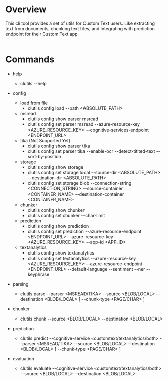# Overview

This cli tool provides a set of utils for Custom Text users.
Like extracting text from documents, chunking text files, and integrating with prediction endpoint for their Custom Text app
<br/><br/>



# Commands
<!-- commands -->
- help
    - clutils --help

- config
    - load from file
        - clutils config load --path <ABSOLUTE_PATH>
    - msread
        - clutils config show parser msread
        - clutils config set parser msread --azure-resource-key <AZURE_RESOURCE_KEY> --cognitive-services-endpoint <ENDPOINT_URL>
    - tika (Not Supported Yet)
        - clutils config show parser tika
        - clutils config set parser tika --enable-ocr <BOOLEAN> --detect-titlted-text <BOOLEAN> --sort-by-position <BOOLEAN>
    - storage
        - clutils config show storage
        - clutils config set storage local --source-dir <ABSOLUTE_PATH> --destination-dir <ABSOLUTE_PATH> 
        - clutils config set storage blob --connection-string <CONNECTION_STRING> --source-container <CONTAINER_NAME> --destination-container <CONTAINER_NAME> 
    - chunker
        - clutils config show chunker
        - clutils config set chunker --char-limit <NUMBER>
    - prediction
        - clutils config show prediction
        - clutils config set prediction --azure-resource-endpoint <ENDPOINT_URL> --azure-resource-key <AZURE_RESOURCE_KEY> --app-id <APP_ID>
    - textanalytics
        - clutils config show textanalytics
        - clutils config set textanalytics --azure-resource-key <AZURE_RESOURCE_KEY> --azure-resource-endpoint <ENDPOINT_URL> --default-language <LANGUAGE> --sentiment <BOOLEAN> --ner <BOOLEAN> --keyphrase <BOOLEAN>

- parsing
    - clutils parse --parser <MSREAD/TIKA> --source <BLOB/LOCAL> --destination <BLOB/LOCAL> [ --chunk-type <PAGE/CHAR> ]

- chunker
    - clutils chunk --source <BLOB/LOCAL> --destination <BLOB/LOCAL>

- prediction
    - clutils predict --cognitive-service <customtext/textanalytics/both> --parser <MSREAD/TIKA> --source <BLOB/LOCAL> --destination <BLOB/LOCAL> [ --chunk-type <PAGE/CHAR> ]

- evaluation
    - clutils evaluate --cognitive-service <customtext/textanalytics/both> --source <BLOB/LOCAL> --destination <BLOB/LOCAL>
